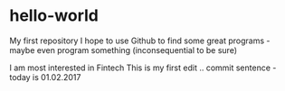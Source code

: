# hello-world
My first repository 
I hope to use Github to find some great programs - maybe even program something (inconsequential to be sure)

I am most interested in Fintech 
This is my first edit .. commit sentence - today is 01.02.2017 

